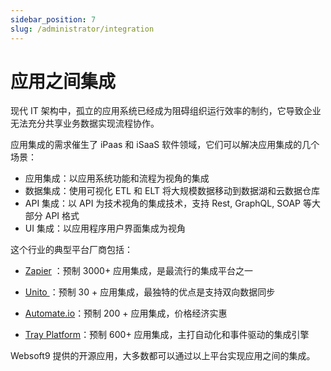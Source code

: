 ```yaml
---
sidebar_position: 7
slug: /administrator/integration
---
```


# 应用之间集成

现代 IT 架构中，孤立的应用系统已经成为阻碍组织运行效率的制约，它导致企业无法充分共享业务数据实现流程协作。   

应用集成的需求催生了 iPaas 和 iSaaS 软件领域，它们可以解决应用集成的几个场景：

* 应用集成：以应用系统功能和流程为视角的集成
* 数据集成：使用可视化 ETL 和 ELT 将大规模数据移动到数据湖和云数据仓库
* API 集成：以 API 为技术视角的集成技术，支持 Rest, GraphQL, SOAP 等大部分 API 格式
* UI 集成：以应用程序用户界面集成为视角

这个行业的典型平台厂商包括：

* [Zapier](https://zapier.com/) ：预制 3000+ 应用集成，是最流行的集成平台之一

* [Unito ](https://unito.io/) ：预制 30 + 应用集成，最独特的优点是支持双向数据同步

* [Automate.io](https://automate.io/)：预制 200 + 应用集成，价格经济实惠

* [Tray Platform](https://tray.io/)：预制 600+ 应用集成，主打自动化和事件驱动的集成引擎

Websoft9 提供的开源应用，大多数都可以通过以上平台实现应用之间的集成。  

